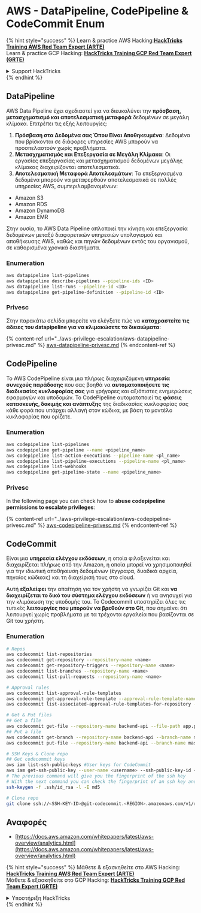# AWS - DataPipeline, CodePipeline & CodeCommit Enum

{% hint style="success" %}
Learn & practice AWS Hacking:<img src="../../../.gitbook/assets/image (1).png" alt="" data-size="line">[**HackTricks Training AWS Red Team Expert (ARTE)**](https://training.hacktricks.xyz/courses/arte)<img src="../../../.gitbook/assets/image (1).png" alt="" data-size="line">\
Learn & practice GCP Hacking: <img src="../../../.gitbook/assets/image (2).png" alt="" data-size="line">[**HackTricks Training GCP Red Team Expert (GRTE)**<img src="../../../.gitbook/assets/image (2).png" alt="" data-size="line">](https://training.hacktricks.xyz/courses/grte)

<details>

<summary>Support HackTricks</summary>

* Check the [**subscription plans**](https://github.com/sponsors/carlospolop)!
* **Join the** 💬 [**Discord group**](https://discord.gg/hRep4RUj7f) or the [**telegram group**](https://t.me/peass) or **follow** us on **Twitter** 🐦 [**@hacktricks\_live**](https://twitter.com/hacktricks\_live)**.**
* **Share hacking tricks by submitting PRs to the** [**HackTricks**](https://github.com/carlospolop/hacktricks) and [**HackTricks Cloud**](https://github.com/carlospolop/hacktricks-cloud) github repos.

</details>
{% endhint %}

## DataPipeline

AWS Data Pipeline έχει σχεδιαστεί για να διευκολύνει την **πρόσβαση, μετασχηματισμό και αποτελεσματική μεταφορά** δεδομένων σε μεγάλη κλίμακα. Επιτρέπει τις εξής λειτουργίες:

1. **Πρόσβαση στα Δεδομένα σας Όπου Είναι Αποθηκευμένα**: Δεδομένα που βρίσκονται σε διάφορες υπηρεσίες AWS μπορούν να προσπελαστούν χωρίς προβλήματα.
2. **Μετασχηματισμός και Επεξεργασία σε Μεγάλη Κλίμακα**: Οι εργασίες επεξεργασίας και μετασχηματισμού δεδομένων μεγάλης κλίμακας διαχειρίζονται αποτελεσματικά.
3. **Αποτελεσματική Μεταφορά Αποτελεσμάτων**: Τα επεξεργασμένα δεδομένα μπορούν να μεταφερθούν αποτελεσματικά σε πολλές υπηρεσίες AWS, συμπεριλαμβανομένων:
* Amazon S3
* Amazon RDS
* Amazon DynamoDB
* Amazon EMR

Στην ουσία, το AWS Data Pipeline απλοποιεί την κίνηση και επεξεργασία δεδομένων μεταξύ διαφορετικών υπηρεσιών υπολογισμού και αποθήκευσης AWS, καθώς και πηγών δεδομένων εντός του οργανισμού, σε καθορισμένα χρονικά διαστήματα.

### Enumeration
```bash
aws datapipeline list-pipelines
aws datapipeline describe-pipelines --pipeline-ids <ID>
aws datapipeline list-runs --pipeline-id <ID>
aws datapipeline get-pipeline-definition --pipeline-id <ID>
```
### Privesc

Στην παρακάτω σελίδα μπορείτε να ελέγξετε πώς να **καταχραστείτε τις άδειες του datapipeline για να κλιμακώσετε τα δικαιώματα**:

{% content-ref url="../aws-privilege-escalation/aws-datapipeline-privesc.md" %}
[aws-datapipeline-privesc.md](../aws-privilege-escalation/aws-datapipeline-privesc.md)
{% endcontent-ref %}

## CodePipeline

Το AWS CodePipeline είναι μια πλήρως διαχειριζόμενη **υπηρεσία συνεχούς παράδοσης** που σας βοηθά να **αυτοματοποιήσετε τις διαδικασίες κυκλοφορίας σας** για γρήγορες και αξιόπιστες ενημερώσεις εφαρμογών και υποδομών. Το CodePipeline αυτοματοποιεί τις **φάσεις κατασκευής, δοκιμής και ανάπτυξης** της διαδικασίας κυκλοφορίας σας κάθε φορά που υπάρχει αλλαγή στον κώδικα, με βάση το μοντέλο κυκλοφορίας που ορίζετε.

### Enumeration
```bash
aws codepipeline list-pipelines
aws codepipeline get-pipeline --name <pipeline_name>
aws codepipeline list-action-executions --pipeline-name <pl_name>
aws codepipeline list-pipeline-executions --pipeline-name <pl_name>
aws codepipeline list-webhooks
aws codepipeline get-pipeline-state --name <pipeline_name>
```
### Privesc

In the following page you can check how to **abuse codepipeline permissions to escalate privileges**:

{% content-ref url="../aws-privilege-escalation/aws-codepipeline-privesc.md" %}
[aws-codepipeline-privesc.md](../aws-privilege-escalation/aws-codepipeline-privesc.md)
{% endcontent-ref %}

## CodeCommit

Είναι μια **υπηρεσία ελέγχου εκδόσεων**, η οποία φιλοξενείται και διαχειρίζεται πλήρως από την Amazon, η οποία μπορεί να χρησιμοποιηθεί για την ιδιωτική αποθήκευση δεδομένων (έγγραφα, δυαδικά αρχεία, πηγαίος κώδικας) και τη διαχείρισή τους στο cloud.

Αυτή **εξαλείφει** την απαίτηση για τον χρήστη να γνωρίζει Git και **να διαχειρίζεται το δικό του σύστημα ελέγχου εκδόσεων** ή να ανησυχεί για την κλιμάκωση της υποδομής του. Το Codecommit υποστηρίζει όλες τις τυπικές **λειτουργίες που μπορούν να βρεθούν στο Git**, που σημαίνει ότι λειτουργεί χωρίς προβλήματα με τα τρέχοντα εργαλεία που βασίζονται σε Git του χρήστη.

### Enumeration
```bash
# Repos
aws codecommit list-repositories
aws codecommit get-repository --repository-name <name>
aws codecommit get-repository-triggers --repository-name <name>
aws codecommit list-branches --repository-name <name>
aws codecommit list-pull-requests --repository-name <name>

# Approval rules
aws codecommit list-approval-rule-templates
aws codecommit get-approval-rule-template --approval-rule-template-name <name>
aws codecommit list-associated-approval-rule-templates-for-repository --repository-name <name>

# Get & Put files
## Get a file
aws codecommit get-file --repository-name backend-api --file-path app.py
## Put a file
aws codecommit get-branch --repository-name backend-api --branch-name master
aws codecommit put-file --repository-name backend-api --branch-name master --file-content fileb://./app.py --file-path app.py --parent-commit-id <commit-id>

# SSH Keys & Clone repo
## Get codecommit keys
aws iam list-ssh-public-keys #User keys for CodeCommit
aws iam get-ssh-public-key --user-name <username> --ssh-public-key-id <id> --encoding SSH #Get public key with metadata
# The previous command will give you the fingerprint of the ssh key
# With the next command you can check the fingerprint of an ssh key and compare them
ssh-keygen -f .ssh/id_rsa -l -E md5

# Clone repo
git clone ssh://<SSH-KEY-ID>@git-codecommit.<REGION>.amazonaws.com/v1/repos/<repo-name>
```
## Αναφορές

* [https://docs.aws.amazon.com/whitepapers/latest/aws-overview/analytics.html](https://docs.aws.amazon.com/whitepapers/latest/aws-overview/analytics.html)

{% hint style="success" %}
Μάθετε & εξασκηθείτε στο AWS Hacking:<img src="../../../.gitbook/assets/image (1).png" alt="" data-size="line">[**HackTricks Training AWS Red Team Expert (ARTE)**](https://training.hacktricks.xyz/courses/arte)<img src="../../../.gitbook/assets/image (1).png" alt="" data-size="line">\
Μάθετε & εξασκηθείτε στο GCP Hacking: <img src="../../../.gitbook/assets/image (2).png" alt="" data-size="line">[**HackTricks Training GCP Red Team Expert (GRTE)**<img src="../../../.gitbook/assets/image (2).png" alt="" data-size="line">](https://training.hacktricks.xyz/courses/grte)

<details>

<summary>Υποστήριξη HackTricks</summary>

* Ελέγξτε τα [**σχέδια συνδρομής**](https://github.com/sponsors/carlospolop)!
* **Εγγραφείτε στην** 💬 [**ομάδα Discord**](https://discord.gg/hRep4RUj7f) ή στην [**ομάδα telegram**](https://t.me/peass) ή **ακολουθήστε** μας στο **Twitter** 🐦 [**@hacktricks\_live**](https://twitter.com/hacktricks\_live)**.**
* **Μοιραστείτε κόλπα hacking υποβάλλοντας PRs στα** [**HackTricks**](https://github.com/carlospolop/hacktricks) και [**HackTricks Cloud**](https://github.com/carlospolop/hacktricks-cloud) github repos.

</details>
{% endhint %}
